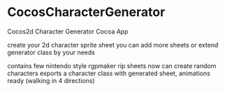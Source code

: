 CocosCharacterGenerator
=======================

Cocos2d Character Generator Cocoa App

create your 2d character sprite sheet 
you can add more sheets or extend generator class by your needs

contains few nintendo style rgpmaker rip sheets now
can create random characters
exports a character class with generated sheet, animations ready (walking in 4 directions)
